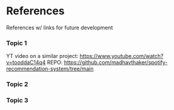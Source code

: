 # References
References w/ links for future development
### Topic 1

YT video on a similar project:
https://www.youtube.com/watch?v=tooddaC14q4
REPO: https://github.com/madhavthaker/spotify-recommendation-system/tree/main

### Topic 2

### Topic 3



